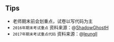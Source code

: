 ## Tips
- 老师期末前会划重点，试卷以写代码为主
- `2016年期末考试重点` 资料来源：@[ShadowGhostH](https://github.com/ShadowGhostH)
- `2017年期末考试重点代码` 资料来源：@[leungll](https://github.com/leungll)